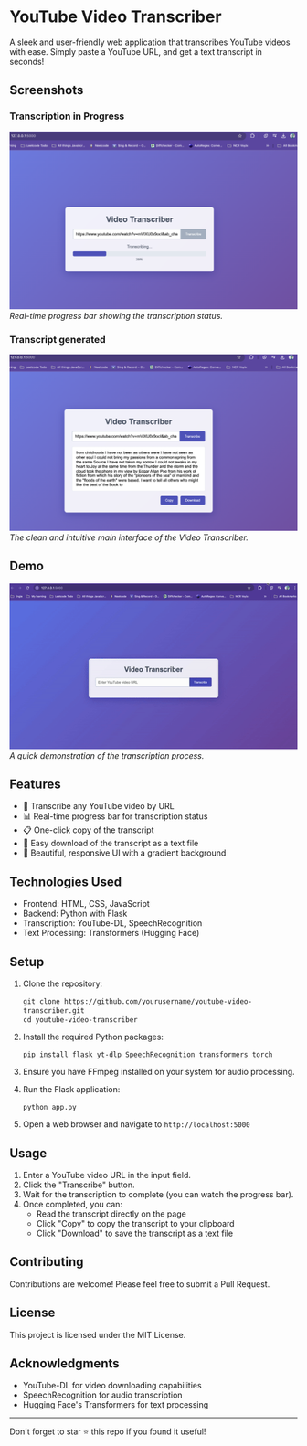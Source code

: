 # YouTube Video Transcriber

A sleek and user-friendly web application that transcribes YouTube videos with ease. Simply paste a YouTube URL, and get a text transcript in seconds!

## Screenshots

### Transcription in Progress
![Transcription Progress](media/transcribing.png)
*Real-time progress bar showing the transcription status.*

### Transcript generated
![Main Interface](media/transcript.png)
*The clean and intuitive main interface of the Video Transcriber.*

## Demo

![Video Transcriber Demo](media/final_gif.gif)
*A quick demonstration of the transcription process.*

## Features

- 🎥 Transcribe any YouTube video by URL
- 📊 Real-time progress bar for transcription status
- 📋 One-click copy of the transcript
- 💾 Easy download of the transcript as a text file
- 🎨 Beautiful, responsive UI with a gradient background

## Technologies Used

- Frontend: HTML, CSS, JavaScript
- Backend: Python with Flask
- Transcription: YouTube-DL, SpeechRecognition
- Text Processing: Transformers (Hugging Face)

## Setup

1. Clone the repository:
   ```
   git clone https://github.com/yourusername/youtube-video-transcriber.git
   cd youtube-video-transcriber
   ```

2. Install the required Python packages:
   ```
   pip install flask yt-dlp SpeechRecognition transformers torch
   ```

3. Ensure you have FFmpeg installed on your system for audio processing.

4. Run the Flask application:
   ```
   python app.py
   ```

5. Open a web browser and navigate to `http://localhost:5000`

## Usage

1. Enter a YouTube video URL in the input field.
2. Click the "Transcribe" button.
3. Wait for the transcription to complete (you can watch the progress bar).
4. Once completed, you can:
   - Read the transcript directly on the page
   - Click "Copy" to copy the transcript to your clipboard
   - Click "Download" to save the transcript as a text file

## Contributing

Contributions are welcome! Please feel free to submit a Pull Request.

## License

This project is licensed under the MIT License.

## Acknowledgments

- YouTube-DL for video downloading capabilities
- SpeechRecognition for audio transcription
- Hugging Face's Transformers for text processing

---

Don't forget to star ⭐ this repo if you found it useful!
